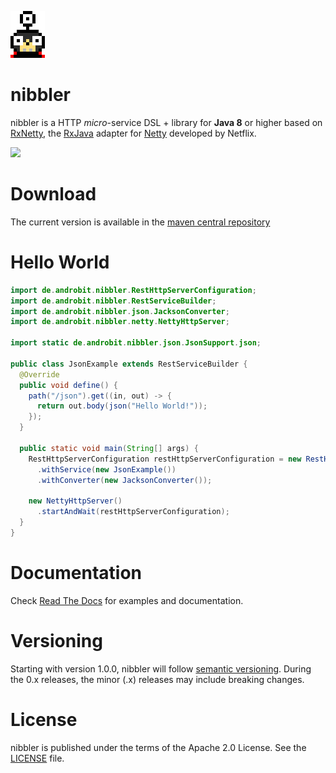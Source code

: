 ![nibbler](docs/images/nibbler_big.png)

nibbler
=======

nibbler is a HTTP *micro*-service DSL + library for **Java 8** or higher based on [RxNetty](https://github.com/ReactiveX/RxNetty),
the [RxJava](https://github.com/ReactiveX/RxJava) adapter for [Netty](http://netty.io/) developed by Netflix.

<a href="https://travis-ci.org/adrobisch/nibbler"><img src="https://travis-ci.org/adrobisch/nibbler.png?branch=master" /></a>

Download
========

The current version is available in the [maven central repository](http://search.maven.org/#search|ga|1|g%3A%22de.androbit%22%20a%3A%22nibbler%22)

Hello World
===========

```java
import de.androbit.nibbler.RestHttpServerConfiguration;
import de.androbit.nibbler.RestServiceBuilder;
import de.androbit.nibbler.json.JacksonConverter;
import de.androbit.nibbler.netty.NettyHttpServer;

import static de.androbit.nibbler.json.JsonSupport.json;

public class JsonExample extends RestServiceBuilder {
  @Override
  public void define() {
    path("/json").get((in, out) -> {
      return out.body(json("Hello World!"));
    });
  }

  public static void main(String[] args) {
    RestHttpServerConfiguration restHttpServerConfiguration = new RestHttpServerConfiguration()
      .withService(new JsonExample())
      .withConverter(new JacksonConverter());

    new NettyHttpServer()
      .startAndWait(restHttpServerConfiguration);
  }
}
```

Documentation
=============

Check [Read The Docs](http://nibbler.readthedocs.org) for examples and documentation.

Versioning
==========

Starting with version 1.0.0, nibbler will follow [semantic versioning](http://semver.org). During the 0.x releases, the minor (.x) releases may include breaking changes.

License
=======

nibbler is published under the terms of the Apache 2.0 License.
See the [LICENSE](LICENSE) file.
